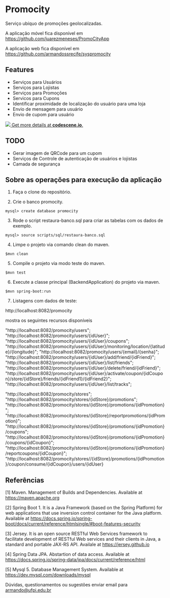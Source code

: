 # Promocity
Serviço ubíquo de promoções geolocalizadas. 

A aplicação móvel fica disponível em https://github.com/juarezmeneses/PromoCityApp

A aplicação web fica disponível em https://github.com/armandossrecife/syspromocity

Features
---

* Serviços para Usuários
* Serviços para Lojistas
* Serviços para Promoções
* Servicos para Cupons
* Identificar proximidade de localização do usuário para uma loja
* Envio de mensagem para usuário
* Envio de cupom para usuário

[![](https://codescene.io/projects/4278/status.svg) Get more details at **codescene.io**.](https://codescene.io/projects/4278/jobs/latest-successful/results)

TODO
--- 

* Gerar imagem de QRCode para um cupom
* Serviços de Controle de autenticação de usuários e lojistas
* Camada de segurança

Sobre as operações para execução da aplicação
---

1. Faça o clone do repositório.

2. Crie o banco promocity.
```
mysql> create database promocity
```

3. Rode o script restaura-banco.sql para criar as tabelas com os dados de exemplo.
```
mysql> source scripts/sql/restaura-banco.sql
```

4. Limpe o projeto via comando clean do maven.
```
$mvn clean
```

5. Compile o projeto via modo teste do maven. 
```
$mvn test
```

6. Execute a classe principal (BackendApplication) do projeto via maven. 
```
$mvn spring-boot:run
```

7. Listagens com dados de teste:

http://localhost:8082/promocity 

mostra os seguintes recursos disponíveis

"http://localhost:8082/promocity/users";
"http://localhost:8082/promocity/users/{idUser}";
"http://localhost:8082/promocity/users/{idUser}/coupons";
"http://localhost:8082/promocity/users/{idUser}/monitoring/location/{latitude}/{longitude}";
"http://localhost:8082/promocity/users/{email}/{senha}";
"http://localhost:8082/promocity/users/{idUser}/add/friend/{idFriend}";
"http://localhost:8082/promocity/users/{idUser}/list/friends";
"http://localhost:8082/promocity/users/{idUser}/delete/friend/{idFriend}";
"http://localhost:8082/promocity/users/{idUser}/activate/coupon/{idCoupon}/store/{idStore}/friends/{idFriend1}/{idFriend2}";
"http://localhost:8082/promocity/users/{idUser}/list/tracks";	

"http://localhost:8082/promocity/stores";
"http://localhost:8082/promocity/stores/{idStore}/promotions";
"http://localhost:8082/promocity/stores/{idStore}/promotions/{idPromotion}";
"http://localhost:8082/promocity/stores/{idStore}/reportpromotions/{idPromotion}";
"http://localhost:8082/promocity/stores/{idStore}/promotions/{idPromotion}/coupons";
"http://localhost:8082/promocity/stores/{idStore}/promotions/{idPromotion}/coupons/{idCoupon}";
"http://localhost:8082/promocity/stores/{idStore}/promotions/{idPromotion}/reportcoupons/{idCoupon}";
"http://localhost:8082/promocity/stores//{idStore}/promotions/{idPromotion}/coupon/consume/{idCoupon}/users/{idUser}

Referências
---

[1] Maven. Management of Builds and Dependencies. Available at https://maven.apache.org

[2] Spring Boot 1. It is a Java Framework (based on the Spring Platform) for web applications that use inversion control container for the Java platform. Available at https://docs.spring.io/spring-boot/docs/current/reference/htmlsingle/#boot-features-security

[3] Jersey. It is an open source RESTful Web Services framework to facilitate development of RESTful Web services and their clients in Java, a standard and portable JAX-RS API. Availale at https://jersey.github.io 

[4] Spring Data JPA. Abstartion of data access. Available at https://docs.spring.io/spring-data/jpa/docs/current/reference/html

[5] Mysql 5. Database Management System. Available at https://dev.mysql.com/downloads/mysql

Dúvidas, questionamentos ou sugestões enviar email para armando@ufpi.edu.br
